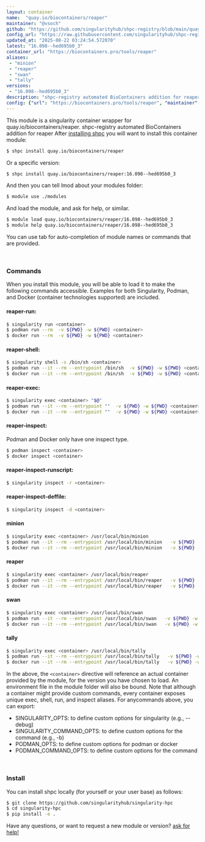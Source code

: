 ```yaml
---
layout: container
name:  "quay.io/biocontainers/reaper"
maintainer: "@vsoch"
github: "https://github.com/singularityhub/shpc-registry/blob/main/quay.io/biocontainers/reaper/container.yaml"
config_url: "https://raw.githubusercontent.com/singularityhub/shpc-registry/main/quay.io/biocontainers/reaper/container.yaml"
updated_at: "2025-08-22 03:24:54.572070"
latest: "16.098--hed695b0_3"
container_url: "https://biocontainers.pro/tools/reaper"
aliases:
 - "minion"
 - "reaper"
 - "swan"
 - "tally"
versions:
 - "16.098--hed695b0_3"
description: "shpc-registry automated BioContainers addition for reaper"
config: {"url": "https://biocontainers.pro/tools/reaper", "maintainer": "@vsoch", "description": "shpc-registry automated BioContainers addition for reaper", "latest": {"16.098--hed695b0_3": "sha256:3e3d06f406ea8de6182f20f2b9e217872174657488fdbc079167fe669d068d80"}, "tags": {"16.098--hed695b0_3": "sha256:3e3d06f406ea8de6182f20f2b9e217872174657488fdbc079167fe669d068d80"}, "docker": "quay.io/biocontainers/reaper", "aliases": {"minion": "/usr/local/bin/minion", "reaper": "/usr/local/bin/reaper", "swan": "/usr/local/bin/swan", "tally": "/usr/local/bin/tally"}}
---
```


This module is a singularity container wrapper for quay.io/biocontainers/reaper.
shpc-registry automated BioContainers addition for reaper
After [installing shpc](#install) you will want to install this container module:


```bash
$ shpc install quay.io/biocontainers/reaper
```

Or a specific version:

```bash
$ shpc install quay.io/biocontainers/reaper:16.098--hed695b0_3
```

And then you can tell lmod about your modules folder:

```bash
$ module use ./modules
```

And load the module, and ask for help, or similar.

```bash
$ module load quay.io/biocontainers/reaper/16.098--hed695b0_3
$ module help quay.io/biocontainers/reaper/16.098--hed695b0_3
```

You can use tab for auto-completion of module names or commands that are provided.

<br>

### Commands

When you install this module, you will be able to load it to make the following commands accessible.
Examples for both Singularity, Podman, and Docker (container technologies supported) are included.

#### reaper-run:

```bash
$ singularity run <container>
$ podman run --rm  -v ${PWD} -w ${PWD} <container>
$ docker run --rm  -v ${PWD} -w ${PWD} <container>
```

#### reaper-shell:

```bash
$ singularity shell -s /bin/sh <container>
$ podman run --it --rm --entrypoint /bin/sh  -v ${PWD} -w ${PWD} <container>
$ docker run --it --rm --entrypoint /bin/sh  -v ${PWD} -w ${PWD} <container>
```

#### reaper-exec:

```bash
$ singularity exec <container> "$@"
$ podman run --it --rm --entrypoint ""  -v ${PWD} -w ${PWD} <container> "$@"
$ docker run --it --rm --entrypoint ""  -v ${PWD} -w ${PWD} <container> "$@"
```

#### reaper-inspect:

Podman and Docker only have one inspect type.

```bash
$ podman inspect <container>
$ docker inspect <container>
```

#### reaper-inspect-runscript:

```bash
$ singularity inspect -r <container>
```

#### reaper-inspect-deffile:

```bash
$ singularity inspect -d <container>
```


#### minion

```bash
$ singularity exec <container> /usr/local/bin/minion
$ podman run --it --rm --entrypoint /usr/local/bin/minion   -v ${PWD} -w ${PWD} <container> -c " $@"
$ docker run --it --rm --entrypoint /usr/local/bin/minion   -v ${PWD} -w ${PWD} <container> -c " $@"
```


#### reaper

```bash
$ singularity exec <container> /usr/local/bin/reaper
$ podman run --it --rm --entrypoint /usr/local/bin/reaper   -v ${PWD} -w ${PWD} <container> -c " $@"
$ docker run --it --rm --entrypoint /usr/local/bin/reaper   -v ${PWD} -w ${PWD} <container> -c " $@"
```


#### swan

```bash
$ singularity exec <container> /usr/local/bin/swan
$ podman run --it --rm --entrypoint /usr/local/bin/swan   -v ${PWD} -w ${PWD} <container> -c " $@"
$ docker run --it --rm --entrypoint /usr/local/bin/swan   -v ${PWD} -w ${PWD} <container> -c " $@"
```


#### tally

```bash
$ singularity exec <container> /usr/local/bin/tally
$ podman run --it --rm --entrypoint /usr/local/bin/tally   -v ${PWD} -w ${PWD} <container> -c " $@"
$ docker run --it --rm --entrypoint /usr/local/bin/tally   -v ${PWD} -w ${PWD} <container> -c " $@"
```



In the above, the `<container>` directive will reference an actual container provided
by the module, for the version you have chosen to load. An environment file in the
module folder will also be bound. Note that although a container
might provide custom commands, every container exposes unique exec, shell, run, and
inspect aliases. For anycommands above, you can export:

 - SINGULARITY_OPTS: to define custom options for singularity (e.g., --debug)
 - SINGULARITY_COMMAND_OPTS: to define custom options for the command (e.g., -b)
 - PODMAN_OPTS: to define custom options for podman or docker
 - PODMAN_COMMAND_OPTS: to define custom options for the command

<br>

### Install

You can install shpc locally (for yourself or your user base) as follows:

```bash
$ git clone https://github.com/singularityhub/singularity-hpc
$ cd singularity-hpc
$ pip install -e .
```

Have any questions, or want to request a new module or version? [ask for help!](https://github.com/singularityhub/singularity-hpc/issues)